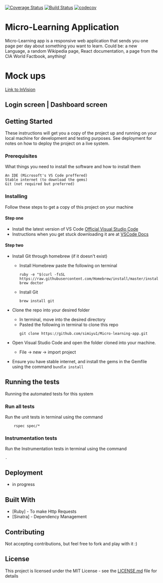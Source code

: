 [![Coverage Status](https://coveralls.io/repos/github/simiyu1/Micro-learning-app/badge.svg?branch=develop)](https://coveralls.io/github/simiyu1/Micro-learning-app?branch=develop) [![Build Status](https://travis-ci.com/simiyu1/Micro-learning-app.svg?branch=develop)](https://travis-ci.com/simiyu1/Micro-learning-app) [![codecov](https://codecov.io/gh/simiyu1/Micro-learning-app/branch/develop/graph/badge.svg)](https://codecov.io/gh/simiyu1/Micro-learning-app)
# Micro-Learning Application

Micro-Learning app is a responsive web application that sends you one page per day about something you want to learn. Could be: a new Language, a random Wikipedia page, React documentation, a page from the CIA World Factbook, anything! 

# Mock ups

[Link to InVision](https://invis.io/NASFF2N5DSF)

## Login screen             |  Dashboard screen



## Getting Started

These instructions will get you a copy of the project up and running on your local machine for
development and testing purposes. See deployment for notes on how to deploy the project on a live system.

### Prerequisites

What things you need to install the software and how to install them

```
An IDE (Microsoft's VS Code preffered)
Stable internet (to download the gems)
Git (not required but preferred)
```

### Installing

Follow these steps to get a copy of this project on your machine

#### Step one
 - Install the latest version of VS Code 
 [ Official Visual Studio Code](https://code.visualstudio.com/Download)
 - Instructions when you get stuck downloading it are at
  [ VSCode Docs ](https://code.visualstudio.com/docs)

#### Step two

 - Install Git through homebrew (if it doesn't exist)
    -   Install Homebrew paste the following on terminal
        ```
        ruby -e "$(curl -fsSL https://raw.githubusercontent.com/Homebrew/install/master/install)"
        brew doctor
        ```
    -   Install Git
        ```
        brew install git
        ```

 - Clone the repo into your desired folder
    -  In terminal, move into the desired directory
    -  Pasted the following in terminal to clone this repo
        ```
        git clone https://github.com/simiyu1/Micro-learning-app.git
        ```

 - Open Visual Studio Code and open the folder cloned into your machine.
    - File -> new -> import project

 - Ensure you have stable internet, and install the gems in the Gemfile using the command
          ```
            bundle install
            ```  


## Running the tests

Running the automated tests for this system

### Run all tests

Run the unit tests in terminal using the command

```
    rspec spec/*
```

### Instrumentation tests

Run the Instrumentation tests in terminal using the command

```
.
```

## Deployment

 - in progress


## Built With

* [Ruby] - To make Http Requests
* [Sinatra] - Dependency Management

## Contributing

Not accepting contributions, but feel free to fork and play with it :)

## License

This project is licensed under the MIT License - see the [LICENSE.md](LICENSE.md) file for details